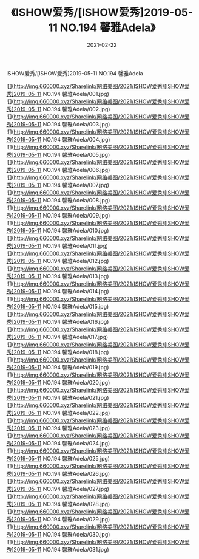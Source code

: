 ﻿---
layout: post
title:  《ISHOW爱秀/[ISHOW爱秀]2019-05-11 NO.194 馨雅Adela》
date:   2021-02-22
img: http://img.660000.xyz/Sharelink/网络美图/2021/ISHOW爱秀/[ISHOW爱秀]2019-05-11 NO.194 馨雅Adela/000.jpg
categories: [美女, 清纯, 唯美]
---

ISHOW爱秀/[ISHOW爱秀]2019-05-11 NO.194 馨雅Adela

 ![](http://img.660000.xyz/Sharelink/网络美图/2021/ISHOW爱秀/[ISHOW爱秀]2019-05-11 NO.194 馨雅Adela/001.jpg) <br>![](http://img.660000.xyz/Sharelink/网络美图/2021/ISHOW爱秀/[ISHOW爱秀]2019-05-11 NO.194 馨雅Adela/002.jpg) <br>![](http://img.660000.xyz/Sharelink/网络美图/2021/ISHOW爱秀/[ISHOW爱秀]2019-05-11 NO.194 馨雅Adela/003.jpg) <br>![](http://img.660000.xyz/Sharelink/网络美图/2021/ISHOW爱秀/[ISHOW爱秀]2019-05-11 NO.194 馨雅Adela/004.jpg) <br>![](http://img.660000.xyz/Sharelink/网络美图/2021/ISHOW爱秀/[ISHOW爱秀]2019-05-11 NO.194 馨雅Adela/005.jpg) <br>![](http://img.660000.xyz/Sharelink/网络美图/2021/ISHOW爱秀/[ISHOW爱秀]2019-05-11 NO.194 馨雅Adela/006.jpg) <br>![](http://img.660000.xyz/Sharelink/网络美图/2021/ISHOW爱秀/[ISHOW爱秀]2019-05-11 NO.194 馨雅Adela/007.jpg) <br>![](http://img.660000.xyz/Sharelink/网络美图/2021/ISHOW爱秀/[ISHOW爱秀]2019-05-11 NO.194 馨雅Adela/008.jpg) <br>![](http://img.660000.xyz/Sharelink/网络美图/2021/ISHOW爱秀/[ISHOW爱秀]2019-05-11 NO.194 馨雅Adela/009.jpg) <br>![](http://img.660000.xyz/Sharelink/网络美图/2021/ISHOW爱秀/[ISHOW爱秀]2019-05-11 NO.194 馨雅Adela/010.jpg) <br>![](http://img.660000.xyz/Sharelink/网络美图/2021/ISHOW爱秀/[ISHOW爱秀]2019-05-11 NO.194 馨雅Adela/011.jpg) <br>![](http://img.660000.xyz/Sharelink/网络美图/2021/ISHOW爱秀/[ISHOW爱秀]2019-05-11 NO.194 馨雅Adela/012.jpg) <br>![](http://img.660000.xyz/Sharelink/网络美图/2021/ISHOW爱秀/[ISHOW爱秀]2019-05-11 NO.194 馨雅Adela/013.jpg) <br>![](http://img.660000.xyz/Sharelink/网络美图/2021/ISHOW爱秀/[ISHOW爱秀]2019-05-11 NO.194 馨雅Adela/014.jpg) <br>![](http://img.660000.xyz/Sharelink/网络美图/2021/ISHOW爱秀/[ISHOW爱秀]2019-05-11 NO.194 馨雅Adela/015.jpg) <br>![](http://img.660000.xyz/Sharelink/网络美图/2021/ISHOW爱秀/[ISHOW爱秀]2019-05-11 NO.194 馨雅Adela/016.jpg) <br>![](http://img.660000.xyz/Sharelink/网络美图/2021/ISHOW爱秀/[ISHOW爱秀]2019-05-11 NO.194 馨雅Adela/017.jpg) <br>![](http://img.660000.xyz/Sharelink/网络美图/2021/ISHOW爱秀/[ISHOW爱秀]2019-05-11 NO.194 馨雅Adela/018.jpg) <br>![](http://img.660000.xyz/Sharelink/网络美图/2021/ISHOW爱秀/[ISHOW爱秀]2019-05-11 NO.194 馨雅Adela/019.jpg) <br>![](http://img.660000.xyz/Sharelink/网络美图/2021/ISHOW爱秀/[ISHOW爱秀]2019-05-11 NO.194 馨雅Adela/020.jpg) <br>![](http://img.660000.xyz/Sharelink/网络美图/2021/ISHOW爱秀/[ISHOW爱秀]2019-05-11 NO.194 馨雅Adela/021.jpg) <br>![](http://img.660000.xyz/Sharelink/网络美图/2021/ISHOW爱秀/[ISHOW爱秀]2019-05-11 NO.194 馨雅Adela/022.jpg) <br>![](http://img.660000.xyz/Sharelink/网络美图/2021/ISHOW爱秀/[ISHOW爱秀]2019-05-11 NO.194 馨雅Adela/023.jpg) <br>![](http://img.660000.xyz/Sharelink/网络美图/2021/ISHOW爱秀/[ISHOW爱秀]2019-05-11 NO.194 馨雅Adela/024.jpg) <br>![](http://img.660000.xyz/Sharelink/网络美图/2021/ISHOW爱秀/[ISHOW爱秀]2019-05-11 NO.194 馨雅Adela/025.jpg) <br>![](http://img.660000.xyz/Sharelink/网络美图/2021/ISHOW爱秀/[ISHOW爱秀]2019-05-11 NO.194 馨雅Adela/026.jpg) <br>![](http://img.660000.xyz/Sharelink/网络美图/2021/ISHOW爱秀/[ISHOW爱秀]2019-05-11 NO.194 馨雅Adela/027.jpg) <br>![](http://img.660000.xyz/Sharelink/网络美图/2021/ISHOW爱秀/[ISHOW爱秀]2019-05-11 NO.194 馨雅Adela/028.jpg) <br>![](http://img.660000.xyz/Sharelink/网络美图/2021/ISHOW爱秀/[ISHOW爱秀]2019-05-11 NO.194 馨雅Adela/029.jpg) <br>![](http://img.660000.xyz/Sharelink/网络美图/2021/ISHOW爱秀/[ISHOW爱秀]2019-05-11 NO.194 馨雅Adela/030.jpg) <br>![](http://img.660000.xyz/Sharelink/网络美图/2021/ISHOW爱秀/[ISHOW爱秀]2019-05-11 NO.194 馨雅Adela/031.jpg) <br>